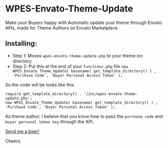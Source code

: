 # WPES-Envato-Theme-Update
 Make your Buyers happy with Automatic update your theme through Envato APIs, made for Theme Authors on Envato Marketplace.
 
## Installing:
 
* Step 1: Moves ```wpes-envato-theme-update.php``` to your theme inc directory.
* Step 2: Put this at the end of your ```functions.php``` file ```new WPES_Envato_Theme_Update( basename( get_template_directory() ) , 'Purchase Code', 'Buyer Personal Access Token' );```

So the code will be looks like this.

```
require get_template_directory() . '/inc/wpes-envato-theme-update.php';
new WPES_Envato_Theme_Update( basename( get_template_directory() ) , 'Purchase Code', 'Buyer Personal Access Token' );
```

As theme author, I believe that you know how to pass the ```purchase code``` and ```buyer personal token key``` through the API.

[Send me a beer!](https://www.paypal.com/cgi-bin/webscr?cmd=_s-xclick&hosted_button_id=N4FRYTB3Z5RSL)

Cheers.